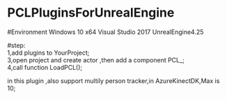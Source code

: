 # PCLPluginsForUnrealEngine

#Environment
Windows 10
x64
Visual Studio 2017
UnrealEngine4.25

#step:  
1,add plugins to YourProject;  
3,open project and create actor ,then add a component PCL_;  
4,call function LoadPCL();  

in this plugin ,also support multily person tracker,in AzureKinectDK,Max is 10;




